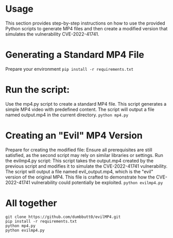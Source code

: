 # Usage
This section provides step-by-step instructions on how to use the provided Python scripts to generate MP4 files and then create a modified version that simulates the vulnerability CVE-2022-41741.

# Generating a Standard MP4 File
Prepare your environment
`pip install -r requirements.txt`
# Run the script:
Use the mp4.py script to create a standard MP4 file. This script generates a simple MP4 video with predefined content.
The script will output a file named output.mp4 in the current directory.
`python mp4.py`
# Creating an "Evil" MP4 Version
Prepare for creating the modified file:
Ensure all prerequisites are still satisfied, as the second script may rely on similar libraries or settings.
Run the evilmp4.py script:
This script takes the output.mp4 created by the previous script and modifies it to simulate the CVE-2022-41741 vulnerability.
The script will output a file named evil_output.mp4, which is the "evil" version of the original MP4. This file is crafted to demonstrate how the CVE-2022-41741 vulnerability could potentially be exploited.
`python evilmp4.py`

# All together
```
git clone https://github.com/dumbbutt0/evilMP4.git
pip install -r requirements.txt
python mp4.py
python evilmp4.py
```
